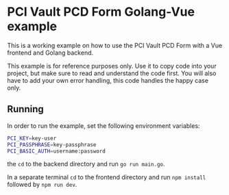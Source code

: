 # PCI Vault PCD Form Golang-Vue example

This is a working example on how to use the PCI Vault PCD Form
with a Vue frontend and Golang backend.

This example is for reference purposes only. Use it to copy code into your
project, but make sure to read and understand the code first. You will also
have to add your own error handling, this code handles the happy case only.

## Running
In order to run the example, set the following environment variables:
```sh
PCI_KEY=key-user
PCI_PASSPHRASE=key-passphrase
PCI_BASIC_AUTH=username:password
```
the `cd` to the backend directory and run `go run main.go`.

In a separate terminal `cd` to the frontend directory 
and run `npm install` followed by `npm run dev`.
